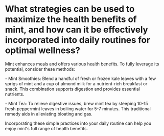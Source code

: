 # What strategies can be used to maximize the health benefits of mint, and how can it be effectively incorporated into daily routines for optimal wellness?

Mint enhances meals and offers various health benefits. To fully leverage its potential, consider these methods:

\- Mint Smoothies: Blend a handful of fresh or frozen kale leaves with a few sprigs of mint and a cup of almond milk for a nutrient-rich breakfast or snack. This combination supports digestion and provides essential nutrients.

\- Mint Tea: To relieve digestive issues, brew mint tea by steeping 10-15 fresh peppermint leaves in boiling water for 5-7 minutes. This traditional remedy aids in alleviating bloating and gas.

Incorporating these simple practices into your daily routine can help you enjoy mint's full range of health benefits.